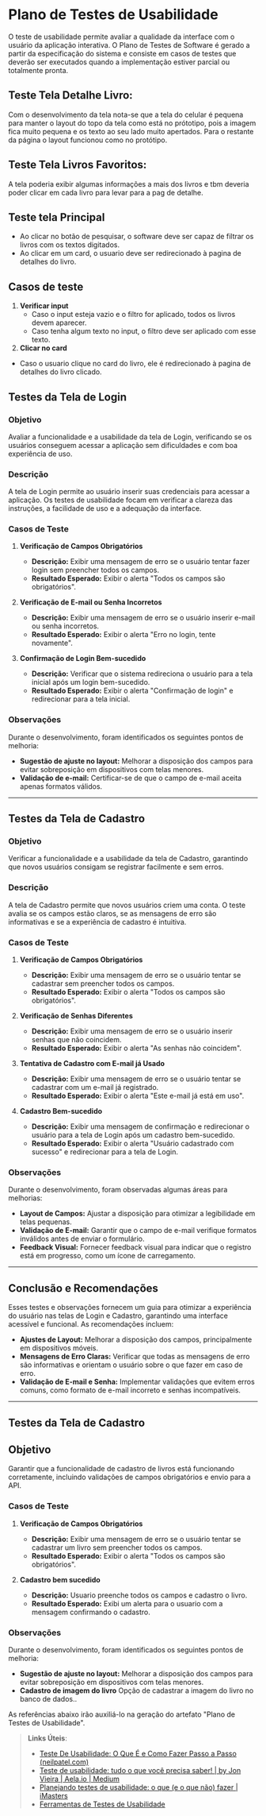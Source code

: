 # Plano de Testes de Usabilidade

O teste de usabilidade permite avaliar a qualidade da interface com o usuário da aplicação interativa. O Plano de Testes de Software é gerado a partir da especificação do sistema e consiste em casos de testes que deverão ser executados quando a implementação estiver parcial ou totalmente pronta.

## Teste Tela Detalhe Livro:
Com o desenvolvimento da tela nota-se que a tela do celular é pequena para manter o layout do topo da tela como está no prótotipo, pois a imagem fica muito pequena e os texto ao seu lado muito apertados.
Para o restante da página o layout funcionou como no protótipo. 

## Teste Tela Livros Favoritos:
A tela poderia exibir algumas informações a mais dos livros e tbm deveria poder clicar em cada livro para levar para a pag de detalhe.

## Teste tela Principal
 - Ao clicar no botão de pesquisar, o software deve ser capaz de filtrar os livros com os textos digitados.
 - Ao clicar em um card, o usuario deve ser redirecionado à pagina de detalhes do livro.
## Casos de teste
1. **Verificar input**
   - Caso o input esteja vazio e o filtro for aplicado, todos os livros devem aparecer.
   - Caso tenha algum texto no input, o filtro deve ser aplicado com esse texto.
2. **Clicar no card**
 - Caso o usuario clique no card do livro, ele é redirecionado à pagina de detalhes do livro clicado.

## Testes da Tela de Login

### Objetivo
Avaliar a funcionalidade e a usabilidade da tela de Login, verificando se os usuários conseguem acessar a aplicação sem dificuldades e com boa experiência de uso.

### Descrição
A tela de Login permite ao usuário inserir suas credenciais para acessar a aplicação. Os testes de usabilidade focam em verificar a clareza das instruções, a facilidade de uso e a adequação da interface.

### Casos de Teste

1. **Verificação de Campos Obrigatórios**
   - **Descrição:** Exibir uma mensagem de erro se o usuário tentar fazer login sem preencher todos os campos.
   - **Resultado Esperado:** Exibir o alerta "Todos os campos são obrigatórios".

2. **Verificação de E-mail ou Senha Incorretos**
   - **Descrição:** Exibir uma mensagem de erro se o usuário inserir e-mail ou senha incorretos.
   - **Resultado Esperado:** Exibir o alerta "Erro no login, tente novamente".

3. **Confirmação de Login Bem-sucedido**
   - **Descrição:** Verificar que o sistema redireciona o usuário para a tela inicial após um login bem-sucedido.
   - **Resultado Esperado:** Exibir o alerta "Confirmação de login" e redirecionar para a tela inicial.

### Observações
Durante o desenvolvimento, foram identificados os seguintes pontos de melhoria:
- **Sugestão de ajuste no layout:** Melhorar a disposição dos campos para evitar sobreposição em dispositivos com telas menores.
- **Validação de e-mail:** Certificar-se de que o campo de e-mail aceita apenas formatos válidos.

---

## Testes da Tela de Cadastro

### Objetivo
Verificar a funcionalidade e a usabilidade da tela de Cadastro, garantindo que novos usuários consigam se registrar facilmente e sem erros.

### Descrição
A tela de Cadastro permite que novos usuários criem uma conta. O teste avalia se os campos estão claros, se as mensagens de erro são informativas e se a experiência de cadastro é intuitiva.

### Casos de Teste

1. **Verificação de Campos Obrigatórios**
   - **Descrição:** Exibir uma mensagem de erro se o usuário tentar se cadastrar sem preencher todos os campos.
   - **Resultado Esperado:** Exibir o alerta "Todos os campos são obrigatórios".

2. **Verificação de Senhas Diferentes**
   - **Descrição:** Exibir uma mensagem de erro se o usuário inserir senhas que não coincidem.
   - **Resultado Esperado:** Exibir o alerta "As senhas não coincidem".

3. **Tentativa de Cadastro com E-mail já Usado**
   - **Descrição:** Exibir uma mensagem de erro se o usuário tentar se cadastrar com um e-mail já registrado.
   - **Resultado Esperado:** Exibir o alerta "Este e-mail já está em uso".

4. **Cadastro Bem-sucedido**
   - **Descrição:** Exibir uma mensagem de confirmação e redirecionar o usuário para a tela de Login após um cadastro bem-sucedido.
   - **Resultado Esperado:** Exibir o alerta "Usuário cadastrado com sucesso" e redirecionar para a tela de Login.

### Observações
Durante o desenvolvimento, foram observadas algumas áreas para melhorias:
- **Layout de Campos:** Ajustar a disposição para otimizar a legibilidade em telas pequenas.
- **Validação de E-mail:** Garantir que o campo de e-mail verifique formatos inválidos antes de enviar o formulário.
- **Feedback Visual:** Fornecer feedback visual para indicar que o registro está em progresso, como um ícone de carregamento.

---

## Conclusão e Recomendações
Esses testes e observações fornecem um guia para otimizar a experiência do usuário nas telas de Login e Cadastro, garantindo uma interface acessível e funcional. As recomendações incluem:
- **Ajustes de Layout:** Melhorar a disposição dos campos, principalmente em dispositivos móveis.
- **Mensagens de Erro Claras:** Verificar que todas as mensagens de erro são informativas e orientam o usuário sobre o que fazer em caso de erro.
- **Validação de E-mail e Senha:** Implementar validações que evitem erros comuns, como formato de e-mail incorreto e senhas incompatíveis.

---

## Testes da Tela de Cadastro

## Objetivo
Garantir que a funcionalidade de cadastro de livros está funcionando corretamente, incluindo validações de campos obrigatórios e envio para a API.

### Casos de Teste

1. **Verificação de Campos Obrigatórios**
   - **Descrição:** Exibir uma mensagem de erro se o usuário tentar se cadastrar um livro sem preencher todos os campos.
   - **Resultado Esperado:** Exibir o alerta "Todos os campos são obrigatórios".

2. **Cadastro bem sucedido**
   - **Descrição:** Usuario preenche todos os campos e cadastro o livro.
   - **Resultado Esperado:** Exibi um alerta para o usuario com a mensagem confirmando o cadastro.
  
 ### Observações
Durante o desenvolvimento, foram identificados os seguintes pontos de melhoria:
- **Sugestão de ajuste no layout:** Melhorar a disposição dos campos para evitar sobreposição em dispositivos com telas menores.
- **Cadastro de imagem do livro** Opção de cadastrar a imagem do livro no banco de dados..

  
As referências abaixo irão auxiliá-lo na geração do artefato "Plano de Testes de Usabilidade".

> **Links Úteis**:
> - [Teste De Usabilidade: O Que É e Como Fazer Passo a Passo (neilpatel.com)](https://neilpatel.com/br/blog/teste-de-usabilidade/)
> - [Teste de usabilidade: tudo o que você precisa saber! | by Jon Vieira | Aela.io | Medium](https://medium.com/aela/teste-de-usabilidade-o-que-voc%C3%AA-precisa-saber-39a36343d9a6/)
> - [Planejando testes de usabilidade: o que (e o que não) fazer | iMasters](https://imasters.com.br/design-ux/planejando-testes-de-usabilidade-o-que-e-o-que-nao-fazer/)
> - [Ferramentas de Testes de Usabilidade](https://www.usability.gov/how-to-and-tools/resources/templates.html)
